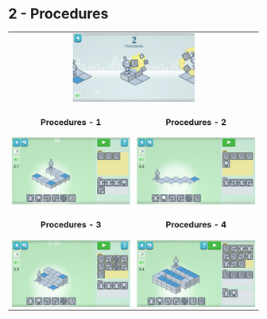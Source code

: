 # 2 - Procedures

<table border=0 align="center">
    <tr align="center" valign="middle">
        <td colspan="2"> <img src="2_procedures.png" alt="2 - procedures" width="50%" /> </td>
    </tr>
    <tr align="center" valign="middle">
        <td><h3>Procedures - 1</h3></td>
        <td><h3>Procedures - 2</h3></td>
    </tr>
    <tr align="center" valign="middle">
        <td><img src="2_1.png" /></td>
        <td><img src="2_2.png" /></td>
    </tr>
    <tr align="center" valign="middle">
        <td><h3>Procedures - 3</h3></td>
        <td><h3>Procedures - 4</h3></td>
    </tr>
    <tr align="center" valign="middle">
        <td><img src="2_3.png" /></td>
        <td><img src="2_4.png" /></td>
    </tr>
</table>
